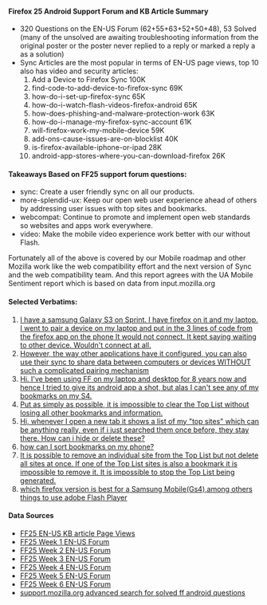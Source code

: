 #### Firefox 25 Android Support Forum and KB Article Summary

* 320 Questions on the EN-US Forum (62+55+63+52+50+48), 53 Solved (many of the unsolved are awaiting troubleshooting information from the original poster or the poster never replied to a reply or marked a reply a as a solution)
* Sync Articles are the most popular in terms of EN-US page views, top 10 also has video and security articles:
    1. Add a Device to Firefox Sync 100K
    1. find-code-to-add-device-to-firefox-sync 69K
    1. how-do-i-set-up-firefox-sync 65K
    1. how-do-i-watch-flash-videos-firefox-android 65K
    1. how-does-phishing-and-malware-protection-work 63K
    1. how-do-i-manage-my-firefox-sync-account  61K
    1. will-firefox-work-my-mobile-device 59K
    1. add-ons-cause-issues-are-on-blocklist 40K
    1. is-firefox-available-iphone-or-ipad 28K
    2. android-app-stores-where-you-can-download-firefox 26K


#### Takeaways Based on FF25 support forum questions:

* sync: Create a user friendly sync on all our products.
* more-splendid-ux: Keep our open web user experience ahead of others by addressing user issues with top sites and bookmarks.
* webcompat: Continue to promote and implement open web standards so websites and apps work everywhere.
* video: Make the mobile video experience work better with our without Flash.

Fortunately all of the above is covered by our Mobile roadmap and other Mozilla work like the web compatibility effort and the next version of Sync and the web compatibility team. And this report agrees with the UA Mobile Sentiment report which is based on data from input.mozilla.org 

#### Selected Verbatims:

1. [I have a samsung Galaxy S3 on Sprint. I have firefox on it and my laptop. I went to pair a device on my laptop and put in the 3 lines of code from the firefox app on the phone It would not connect. It kept saying waiting to other device. Wouldn't connect at all. ](https://support.mozilla.org/en-US/questions/978283)
2. [However, the way other applications have it configured, you can also use their sync to share data between computers or devices WITHOUT such a complicated pairing mechanism](https://support.mozilla.org/en-US/questions/969334)
3. [ Hi. I've been using FF on my laptop and desktop for 8 years now and hence I tried to give its android app a shot, but alas I can't see any of my bookmarks on my S4. ](https://support.mozilla.org/en-US/questions/979803)
4. [Put as simply as possible, it is impossible to clear the Top List without losing all other bookmarks and information.](https://support.mozilla.org/en-US/questions/976068)
5. [Hi, whenever I open a new tab it shows a list of my "top sites" which can be anything really, even if i just searched them once before, they stay there. How can i hide or delete these?](https://support.mozilla.org/en-US/questions/977876)
6. [how can I sort bookmarks on my phone?](https://support.mozilla.org/en-US/questions/979489)
7. [It is possible to remove an individual site from the Top List but not delete all sites at once. If one of the Top List sites is also a bookmark it is impossible to remove it. It is impossible to stop the Top List being generated.](https://support.mozilla.org/en-US/questions/976068)
8. [which firefox version is best for a Samsung Mobile(Gs4),among others things to use adobe Flash Player](https://support.mozilla.org/en-US/questions/977678)

#### Data Sources

* [FF25 EN-US KB article Page Views](https://docs.google.com/a/mozilla.com/spreadsheet/ccc?key=0AnUgj7CpGlB0dDZ5YXVMSGEwMnh5d1cyUlJCNF84dVE&usp=sharing#gid=0) 
* [FF25 Week 1 EN-US Forum](https://github.com/rtanglao/rt-sumo-python-hacks/blob/master/FF25/ff25.week1.with.tags.md)
* [FF25 Week 2 EN-US Forum](https://github.com/rtanglao/rt-sumo-python-hacks/blob/master/FF25/ff25.week2.with.tags.md)
* [FF25 Week 3 EN-US Forum](https://github.com/rtanglao/rt-sumo-python-hacks/blob/master/FF25/ff25.week3.with.tags.md)
* [FF25 Week 4 EN-US Forum](https://github.com/rtanglao/rt-sumo-python-hacks/blob/master/FF25/ff25.week4.with.tags.md)
* [FF25 Week 5 EN-US Forum](https://github.com/rtanglao/rt-sumo-python-hacks/blob/master/FF25/ff25.week5.with.tags.md)
* [FF25 Week 6 EN-US Forum](https://github.com/rtanglao/rt-sumo-python-hacks/blob/master/FF25/ff25.week6.with.tags.md)
* [support.mozilla.org advanced search for solved ff android questions](https://support.mozilla.org/en-US/search?q=&is_solved=1&num_voted=0&num_votes=&asked_by=&answered_by=&q_tags=&product=mobile&created=2&created_date=10%2F28%2F2013&updated=0&updated_date=&sortby=2&a=1&w=2)


